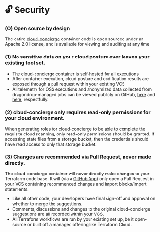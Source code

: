 # 🔓 Security

### (O) Open source by design

The entire [cloud-concierge](https://github.com/dragondrop-cloud/cloud-concierge) container code is open sourced under an Apache 2.0 license, and is available for viewing and auditing at any time

### (1) No sensitive data on your cloud posture ever leaves your existing tool set.

* The cloud-concierge container is self-hosted for all executions
* After container execution, cloud posture and codification results are exposed through a pull request within your existing VCS
* All telemetry for OSS executions and anonymized data collected from dragondrop-managed jobs can be viewed publicly on GitHub, [here](https://github.com/dragondrop-cloud/cloud-concierge/blob/dev/main/internal/implementations/dragon\_drop/http\_dragondrop\_oss\_methods.go) and [here](https://github.com/dragondrop-cloud/cloud-concierge/blob/dev/main/internal/implementations/dragon\_drop/http\_dragondrop\_managed\_visualization.go), respectfully.

### (2) cloud-concierge only requires read-only permissions for your cloud environment.

When generating roles for cloud-concierge to be able to complete the requisite cloud scanning, only read-only permissions should be granted. If accessing state files from a storage bucket, then the credentials should have read access to only that storage bucket.

### (3) Changes are recommended via Pull Request, never made directly.

The cloud-concierge container will never directly make changes to your Terraform code base. It will (via a [GitHub App](https://github.com/apps/cloud-concierge)) only open a Pull Request in your VCS containing recommended changes and import blocks/import statements.

* Like all other code, your developers have final sign-off and approval on whether to merge the suggestions.
* Comments, discussions and changes to the original cloud-concierge suggestions are all recorded within your VCS.
* All Terraform workflows are run by your existing set up, be it open-source or built off a managed offering like Terraform Cloud.
